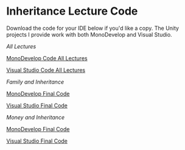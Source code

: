 # Inheritance Lecture Code

 Download the code for your IDE below if you'd like a copy. The Unity  projects I provide work with both MonoDevelop and Visual Studio. 

*All Lectures*

[MonoDevelop Code All Lectures](https://d3c33hcgiwev3.cloudfront.net/_1f1b5efb61e4b5ccd50a540b9afbbb4f_2-1-MonoDevelop-Code-All-Lectures.zip?Expires=1643068800&Signature=fKM~8hxFQvmUqoRMocd22pUoX1mmqEI56XEFF5RwA~y3NRvpimoz9lyB6-7MGtlHA8f7thd7TwD9qfFatgh9xtYCgc~DURC9RYgvj1SeQtzVzpSn5PybY0AXa3FcvtYzpUbgBNUZU5o9fcfiCXcv5ChCPP4ELNNhO3vfCrWgsFM_&Key-Pair-Id=APKAJLTNE6QMUY6HBC5A)

[Visual Studio Code All Lectures](https://d3c33hcgiwev3.cloudfront.net/_aec8c68577d28052f6e871c8eb26e6c3_2-1-Visual-Studio-Code-All-Lectures.zip?Expires=1643068800&Signature=B9~cf61osIKL6xyt3aB9XNwkrewbvN-n6UXh35IedTsClbO9rQZu1s5x6okYiFyem491ZSQaUSD~2O7SRU8zMb8F3~aPNCTEtgbIthyfk9utqwrdYH2YScBOEALGtRmYsnMiivhZpyHJRs12qu-Wb0uGKIBswLaUajZt5-FInbE_&Key-Pair-Id=APKAJLTNE6QMUY6HBC5A)

*Family and Inheritance*

[MonoDevelop Final Code](https://d3c33hcgiwev3.cloudfront.net/_b3029d5dba1b7c42c8fd69e8a875ab81_2-1-3-MonoDevelop-Final-Code.zip?Expires=1643068800&Signature=Ed2lkqWte6MnOuxIJFTJ8qeA8XkONVWx-uzuZhWRJvM5w5d9HoNq7qA1OKRiVoNe04aNQnDpwgaL4lbTUAWweSybQZE5sjEfcGq719dik98PEigRR5Nw0SYktqpeb4Ij54fQiBv-zY6G7UKB5SFmst70WQZFbcsMzz00OifJa-w_&Key-Pair-Id=APKAJLTNE6QMUY6HBC5A)

[Visual Studio Final Code](https://d3c33hcgiwev3.cloudfront.net/_390a45880167cfa2e339e1919390dcfa_2-1-3-Visual-Studio-Final-Code.zip?Expires=1643068800&Signature=MbzfWvtenHclh5tUaSpwzOBdwqSukLF6uNLFaNUerM7mSrvKMGPFb2y3Q9mIDK73d~Pee5a3-67xWQlSjo8N006tUVRMyVzLWrU2Yg8WiK16eGuMVwcfg7lUzIA4kax6aNeSh05744YOKGK4gISmRHYfhNka2sMmBmyMvNJkSbo_&Key-Pair-Id=APKAJLTNE6QMUY6HBC5A)

*Money and Inheritance*

[MonoDevelop Final Code](https://d3c33hcgiwev3.cloudfront.net/_3e7a8f6a6e7a2af96ab056f50556d411_2-1-4-MonoDevelop-Final-Code.zip?Expires=1643068800&Signature=k1OgTQPqxx~M6eF~zwX3CA65ZqQ6~0VPHL34sizUh-7~Gj7ArShLRtZv-EDaYO6v97cSEA8uh1mLorqYYe4yVjGjQNvUdTK0ptLrxppoHWJPOIHPeCDEMj9qxq0DLi56LOaV1fD3djjYhShL39sfZy6OMYb68aUyDeALNov52Bs_&Key-Pair-Id=APKAJLTNE6QMUY6HBC5A)

[Visual Studio Final Code](https://d3c33hcgiwev3.cloudfront.net/_7df9da5488ac32eabd539661e8061e7d_2-1-4-Visual-Studio-Final-Code.zip?Expires=1643068800&Signature=O3NFQ9c~UqcbD-tYdnTO9uYsQ0y~A0UxXItYzN8s6MjM0q4TSWwgWDTxqCeq0FsbOqDj~jXeL3wmyCQG0wnw3tqkwvtBLrvjfLUzS6-JjJjXaMQUP13tSB5W~O2MfY2LRz2McLiSlwuJuRoCuYt-tdiFM6Z-xNFio2KnYnvOXIM_&Key-Pair-Id=APKAJLTNE6QMUY6HBC5A)
